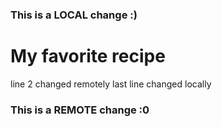 ### This is a LOCAL change :)
# My favorite recipe
line 2 changed remotely
last line changed locally
### This is a REMOTE change :0
